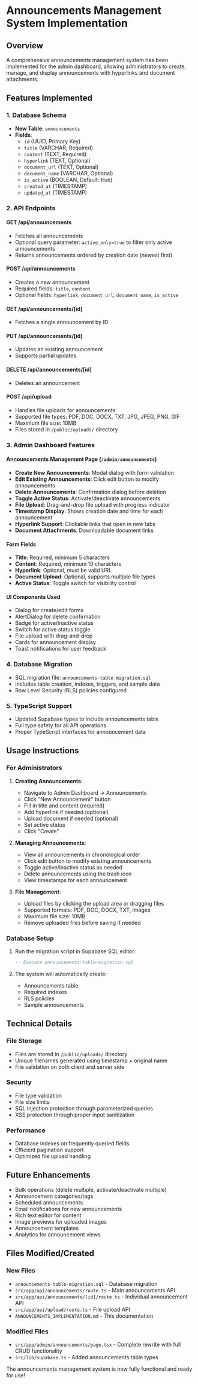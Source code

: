 # Announcements Management System Implementation

## Overview
A comprehensive announcements management system has been implemented for the admin dashboard, allowing administrators to create, manage, and display announcements with hyperlinks and document attachments.

## Features Implemented

### 1. Database Schema
- **New Table**: `announcements`
- **Fields**:
  - `id` (UUID, Primary Key)
  - `title` (VARCHAR, Required)
  - `content` (TEXT, Required)
  - `hyperlink` (TEXT, Optional)
  - `document_url` (TEXT, Optional)
  - `document_name` (VARCHAR, Optional)
  - `is_active` (BOOLEAN, Default: true)
  - `created_at` (TIMESTAMP)
  - `updated_at` (TIMESTAMP)

### 2. API Endpoints

#### GET /api/announcements
- Fetches all announcements
- Optional query parameter: `active_only=true` to filter only active announcements
- Returns announcements ordered by creation date (newest first)

#### POST /api/announcements
- Creates a new announcement
- Required fields: `title`, `content`
- Optional fields: `hyperlink`, `document_url`, `document_name`, `is_active`

#### GET /api/announcements/[id]
- Fetches a single announcement by ID

#### PUT /api/announcements/[id]
- Updates an existing announcement
- Supports partial updates

#### DELETE /api/announcements/[id]
- Deletes an announcement

#### POST /api/upload
- Handles file uploads for announcements
- Supported file types: PDF, DOC, DOCX, TXT, JPG, JPEG, PNG, GIF
- Maximum file size: 10MB
- Files stored in `/public/uploads/` directory

### 3. Admin Dashboard Features

#### Announcements Management Page (`/admin/announcements`)
- **Create New Announcements**: Modal dialog with form validation
- **Edit Existing Announcements**: Click edit button to modify announcements
- **Delete Announcements**: Confirmation dialog before deletion
- **Toggle Active Status**: Activate/deactivate announcements
- **File Upload**: Drag-and-drop file upload with progress indicator
- **Timestamp Display**: Shows creation date and time for each announcement
- **Hyperlink Support**: Clickable links that open in new tabs
- **Document Attachments**: Downloadable document links

#### Form Fields
- **Title**: Required, minimum 5 characters
- **Content**: Required, minimum 10 characters
- **Hyperlink**: Optional, must be valid URL
- **Document Upload**: Optional, supports multiple file types
- **Active Status**: Toggle switch for visibility control

#### UI Components Used
- Dialog for create/edit forms
- AlertDialog for delete confirmation
- Badge for active/inactive status
- Switch for active status toggle
- File upload with drag-and-drop
- Cards for announcement display
- Toast notifications for user feedback

### 4. Database Migration
- SQL migration file: `announcements-table-migration.sql`
- Includes table creation, indexes, triggers, and sample data
- Row Level Security (RLS) policies configured

### 5. TypeScript Support
- Updated Supabase types to include announcements table
- Full type safety for all API operations
- Proper TypeScript interfaces for announcement data

## Usage Instructions

### For Administrators

1. **Creating Announcements**:
   - Navigate to Admin Dashboard → Announcements
   - Click "New Announcement" button
   - Fill in title and content (required)
   - Add hyperlink if needed (optional)
   - Upload document if needed (optional)
   - Set active status
   - Click "Create"

2. **Managing Announcements**:
   - View all announcements in chronological order
   - Click edit button to modify existing announcements
   - Toggle active/inactive status as needed
   - Delete announcements using the trash icon
   - View timestamps for each announcement

3. **File Management**:
   - Upload files by clicking the upload area or dragging files
   - Supported formats: PDF, DOC, DOCX, TXT, images
   - Maximum file size: 10MB
   - Remove uploaded files before saving if needed

### Database Setup
1. Run the migration script in Supabase SQL editor:
   ```sql
   -- Execute announcements-table-migration.sql
   ```

2. The system will automatically create:
   - Announcements table
   - Required indexes
   - RLS policies
   - Sample announcements

## Technical Details

### File Storage
- Files are stored in `/public/uploads/` directory
- Unique filenames generated using timestamp + original name
- File validation on both client and server side

### Security
- File type validation
- File size limits
- SQL injection protection through parameterized queries
- XSS protection through proper input sanitization

### Performance
- Database indexes on frequently queried fields
- Efficient pagination support
- Optimized file upload handling

## Future Enhancements
- Bulk operations (delete multiple, activate/deactivate multiple)
- Announcement categories/tags
- Scheduled announcements
- Email notifications for new announcements
- Rich text editor for content
- Image previews for uploaded images
- Announcement templates
- Analytics for announcement views

## Files Modified/Created

### New Files
- `announcements-table-migration.sql` - Database migration
- `src/app/api/announcements/route.ts` - Main announcements API
- `src/app/api/announcements/[id]/route.ts` - Individual announcement API
- `src/app/api/upload/route.ts` - File upload API
- `ANNOUNCEMENTS_IMPLEMENTATION.md` - This documentation

### Modified Files
- `src/app/admin/announcements/page.tsx` - Complete rewrite with full CRUD functionality
- `src/lib/supabase.ts` - Added announcements table types

The announcements management system is now fully functional and ready for use!


